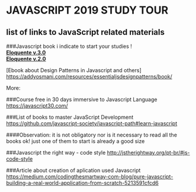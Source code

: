 # JAVASCRIPT 2019 STUDY TOUR  
## list of links to JavaScript related materials  

###Javascript book i indicate to start your studies !  
[**Eloquente v.3.0**](http://eloquentjavascript.net/)  
[**Eloquente v.2.0**](<https://github.com/braziljs/eloquente-javascript>)         

[Ebook about Design Patterns in Javascript and others]
 https://addyosmani.com/resources/essentialjsdesignpatterns/book/

More:

###Course free in 30 days immersive to Javascript Language
https://javascript30.com/

###List of books to master JavaScript Development
https://github.com/javascript-society/javascript-path#learn-javascript

####Observation:
it is not obligatory nor is it necessary to read all the books ok! just one of them to start is already a good size

###Javascript the right way - code style
http://jstherightway.org/pt-br/#js-code-style


###Article about creation of aplication used Javascript
https://medium.com/codingthesmartway-com-blog/pure-javascript-building-a-real-world-application-from-scratch-5213591cfcd6

